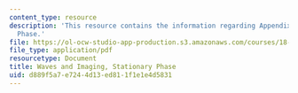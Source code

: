 ```yaml
---
content_type: resource
description: 'This resource contains the information regarding Appendix C: Stationary
  Phase.'
file: https://ol-ocw-studio-app-production.s3.amazonaws.com/courses/18-325-topics-in-applied-mathematics-waves-and-imaging-fall-2015/d889f5a7e7244d13ed811f1e1e4d5831_MIT18_325F15_Appendix_C.pdf
file_type: application/pdf
resourcetype: Document
title: Waves and Imaging, Stationary Phase
uid: d889f5a7-e724-4d13-ed81-1f1e1e4d5831
---
```

